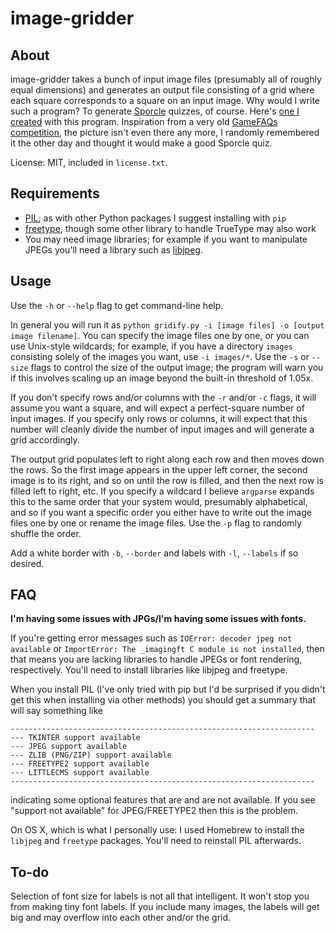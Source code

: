 
image-gridder
=============

About
-----

image-gridder takes a bunch of input image files (presumably all of roughly equal dimensions) and generates an output file consisting of a grid where each square corresponds to a square on an input image. Why would I write such a program? To generate [Sporcle](http://www.sporcle.com/) quizzes, of course. Here's [one I created](http://www.sporcle.com/games/andrew_lim/album-cover-remix) with this program. Inspiration from a very old [GameFAQs competition](http://www.gamefaqs.com/features/c0003.html), the picture isn't even there any more, I randomly remembered it the other day and thought it would make a good Sporcle quiz. 

License: MIT, included in `license.txt`. 

Requirements
------------

- [PIL](http://www.pythonware.com/products/pil/); as with other Python packages I suggest installing with `pip`
- [freetype](http://www.freetype.org/), though some other library to handle TrueType may also work
- You may need image libraries; for example if you want to manipulate JPEGs you'll need a library such as [libjpeg](http://libjpeg.sourceforge.net/). 

Usage
-----

Use the `-h` or `--help` flag to get command-line help. 

In general you will run it as `python gridify.py -i [image files] -o [output image filename]`. You can specify the image files one by one, or you can use Unix-style wildcards; for example, if you have a directory `images` consisting solely of the images you want, use `-i images/*`. Use the `-s` or `--size` flags to control the size of the output image; the program will warn you if this involves scaling up an image beyond the built-in threshold of 1.05x. 

If you don't specify rows and/or columns with the `-r` and/or `-c` flags, it will assume you want a square, and will expect a perfect-square number of input images. If you specify only rows or columns, it will expect that this number will cleanly divide the number of input images and will generate a grid accordingly. 

The output grid populates left to right along each row and then moves down the rows. So the first image appears in the upper left corner, the second image is to its right, and so on until the row is filled, and then the next row is filled left to right, etc. If you specify a wildcard I believe `argparse` expands this to the same order that your system would, presumably alphabetical, and so if you want a specific order you either have to write out the image files one by one or rename the image files. Use the `-p` flag to randomly shuffle the order. 

Add a white border with `-b`, `--border` and labels with `-l`, `--labels` if so desired. 

FAQ
---

**I'm having some issues with JPGs/I'm having some issues with fonts.**

If you're getting error messages such as `IOError: decoder jpeg not available` or `ImportError: The _imagingft C module is not installed`, then that means you are lacking libraries to handle JPEGs or font rendering, respectively. You'll need to install libraries like libjpeg and freetype. 

When you install PIL (I've only tried with pip but I'd be surprised if you didn't get this when installing via other methods) you should get a summary that will say something like

    --------------------------------------------------------------------
    --- TKINTER support available
    --- JPEG support available
    --- ZLIB (PNG/ZIP) support available
    --- FREETYPE2 support available
    --- LITTLECMS support available
    --------------------------------------------------------------------

indicating some optional features that are and are not available. If you see "support not available" for JPEG/FREETYPE2 then this is the problem. 

On OS X, which is what I personally use: I used Homebrew to install the `libjpeg` and `freetype` packages. You'll need to reinstall PIL afterwards. 

To-do
-----

Selection of font size for labels is not all that intelligent. It won't stop you from making tiny font labels. If you include many images, the labels will get big and may overflow into each other and/or the grid. 
